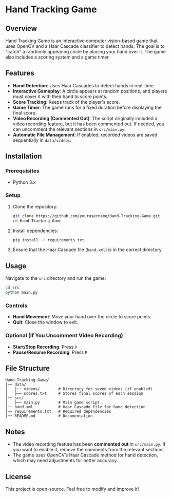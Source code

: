 # Hand Tracking Game  

## Overview  
Hand Tracking Game is an interactive computer vision-based game that uses OpenCV and a Haar Cascade classifier to detect hands. The goal is to "catch" a randomly appearing circle by placing your hand over it. The game also includes a scoring system and a game timer.  

## Features  
- **Hand Detection**: Uses Haar Cascades to detect hands in real-time.  
- **Interactive Gameplay**: A circle appears at random positions, and players must cover it with their hand to score points.  
- **Score Tracking**: Keeps track of the player's score.  
- **Game Timer**: The game runs for a fixed duration before displaying the final score.  
- **Video Recording (Commented Out)**: The script originally included a video recording feature, but it has been commented out. If needed, you can uncomment the relevant sections in `src/main.py`.  
- **Automatic File Management**: If enabled, recorded videos are saved sequentially in `data/videos`.  

## Installation  

### Prerequisites  
- Python 3.x  

### Setup  
1. Clone the repository:  
   ```bash
   git clone https://github.com/yourusername/Hand-Tracking-Game.git
   cd Hand-Tracking-Game
   ```  
2. Install dependencies:  
   ```bash
   pip install -r requirements.txt
   ```  
3. Ensure that the Haar Cascade file (`hand.xml`) is in the correct directory.  

## Usage  

Navigate to the `src` directory and run the game:  
```bash
cd src  
python main.py  
```  

### Controls  
- **Hand Movement**: Move your hand over the circle to score points.  
- **Quit**: Close the window to exit.  

### Optional (If You Uncomment Video Recording)  
- **Start/Stop Recording**: Press `V`  
- **Pause/Resume Recording**: Press `P`  

## File Structure  
```
Hand-Tracking-Game/
│── data/
│   ├── videos/        # Directory for saved videos (if enabled)
│   ├── scores.txt     # Stores final scores of each session
│── src/
│   ├── main.py        # Main game script
│── hand.xml           # Haar Cascade file for hand detection
│── requirements.txt   # Required dependencies
│── README.md          # Documentation
```

## Notes  
- The video recording feature has been **commented out** in `src/main.py`. If you want to enable it, remove the comments from the relevant sections.  
- The game uses OpenCV’s Haar Cascade method for hand detection, which may need adjustments for better accuracy.  

## License  
This project is open-source. Feel free to modify and improve it!  